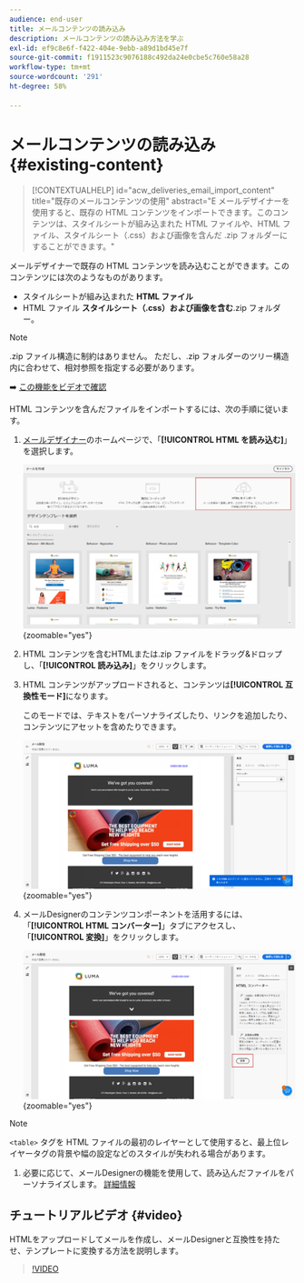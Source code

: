 ```yaml
---
audience: end-user
title: メールコンテンツの読み込み
description: メールコンテンツの読み込み方法を学ぶ
exl-id: ef9c8e6f-f422-404e-9ebb-a89d1bd45e7f
source-git-commit: f1911523c9076188c492da24e0cbe5c760e58a28
workflow-type: tm+mt
source-wordcount: '291'
ht-degree: 58%

---
```


# メールコンテンツの読み込み {#existing-content}

>[!CONTEXTUALHELP]
>id="acw_deliveries_email_import_content"
>title="既存のメールコンテンツの使用"
>abstract="E メールデザイナーを使用すると、既存の HTML コンテンツをインポートできます。このコンテンツは、スタイルシートが組み込まれた HTML ファイルや、HTML ファイル、スタイルシート（.css）および画像を含んだ .zip フォルダーにすることができます。"

メールデザイナーで既存の HTML コンテンツを読み込むことができます。このコンテンツには次のようなものがあります。

* スタイルシートが組み込まれた **HTML ファイル**
* HTML ファイル **スタイルシート（.css）および画像を含む**.zip フォルダー。

>[!NOTE]
>
>.zip ファイル構造に制約はありません。 ただし、.zip フォルダーのツリー構造内に合わせて、相対参照を指定する必要があります。

➡️ [この機能をビデオで確認](#video)

HTML コンテンツを含んだファイルをインポートするには、次の手順に従います。

1. [メールデザイナー](get-started-email-designer.md)のホームページで、「**[!UICONTROL HTML を読み込む]**」を選択します。

   ![ メールDesignerのホームページで「HTMLを読み込み」オプションを示したスクリーンショット。](assets/html-import.png){zoomable="yes"}

1. HTML コンテンツを含むHTMLまたは.zip ファイルをドラッグ&amp;ドロップし、「**[!UICONTROL 読み込み]**」をクリックします。

1. HTML コンテンツがアップロードされると、コンテンツは&#x200B;**[!UICONTROL 互換性モード]**&#x200B;になります。

   このモードでは、テキストをパーソナライズしたり、リンクを追加したり、コンテンツにアセットを含めたりできます。

   ![ アップロードされたHTML コンテンツを互換性モードで示すスクリーンショット。](assets/html-imported.png){zoomable="yes"}

1. メールDesignerのコンテンツコンポーネントを活用するには、「**[!UICONTROL HTML コンバーター]**」タブにアクセスし、「**[!UICONTROL 変換]**」をクリックします。

   ![ 「HTML コンバーター」タブと「変換」ボタンを示したスクリーンショット。](assets/html-imported-2.png){zoomable="yes"}

>[!NOTE]
>
>`<table>` タグを HTML ファイルの最初のレイヤーとして使用すると、最上位レイヤータグの背景や幅の設定などのスタイルが失われる場合があります。

1. 必要に応じて、メールDesignerの機能を使用して、読み込んだファイルをパーソナライズします。 [詳細情報](content-components.md)

## チュートリアルビデオ {#video}

HTMLをアップロードしてメールを作成し、メールDesignerと互換性を持たせ、テンプレートに変換する方法を説明します。

>[!VIDEO](https://video.tv.adobe.com/v/3427633/?quality=12)